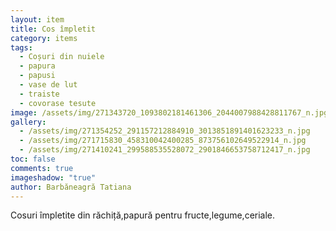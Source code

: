 ```yaml
---
layout: item
title: Cos împletit
category: items
tags:
  - Coșuri din nuiele
  - papura
  - papusi
  - vase de lut
  - traiste
  - covorase tesute
image: /assets/img/271343720_1093802181461306_2044007988428811767_n.jpg
gallery:
  - /assets/img/271354252_291157212884910_3013851891401623233_n.jpg
  - /assets/img/271715830_458310042400285_873756102649522914_n.jpg
  - /assets/img/271410241_299588535528072_2901846653758712417_n.jpg
toc: false
comments: true
imageshadow: "true"
author: Barbăneagră Tatiana
---
```

Cosuri împletite din răchiță,papură pentru fructe,legume,ceriale.